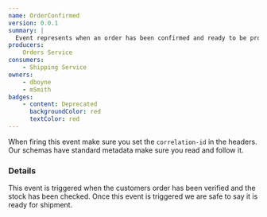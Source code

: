 ```yaml
---
name: OrderConfirmed
version: 0.0.1
summary: |
  Event represents when an order has been confirmed and ready to be processed (shipped for example)
producers:
    Orders Service
consumers:
    - Shipping Service
owners:
    - dboyne
    - mSmith
badges:
    - content: Deprecated
      backgroundColor: red
      textColor: red
---
```


<Admonition>When firing this event make sure you set the `correlation-id` in the headers. Our schemas have standard metadata make sure you read and follow it.</Admonition>

### Details

This event is triggered when the customers order has been verified and the stock has been checked. Once this event is triggered we are safe to say it is ready for shipment.

<NodeGraph title="Consumer/Producer Diagram" />

<Schema />